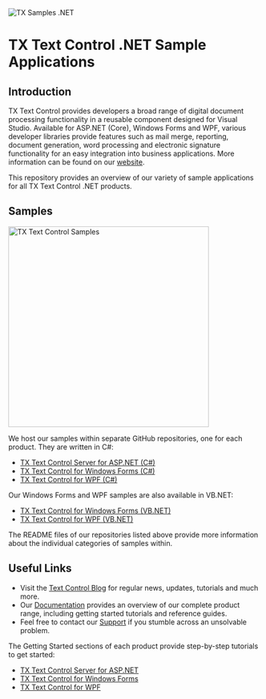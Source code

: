<img src="https://user-images.githubusercontent.com/12340077/210533727-65ef67d6-c3d0-4722-a029-15638e40dfc4.svg" alt="TX Samples .NET" /> 

# TX Text Control .NET Sample Applications


## Introduction

TX Text Control provides developers a broad range of digital document processing functionality in a reusable component designed for Visual Studio. Available for ASP.NET (Core), Windows Forms and WPF, various developer libraries provide features such as mail merge, reporting, document generation, word processing and electronic signature functionality for an easy integration into business applications. More information can be found on our [website](https://www.textcontrol.com/).

This repository provides an overview of our variety of sample applications for all TX Text Control .NET products.

## Samples

<img src="https://user-images.githubusercontent.com/116558879/199991120-ad94f84e-b3ba-4d12-90f6-68220352116b.png" alt="TX Text Control Samples" height="400" />

We host our samples within separate GitHub repositories, one for each product. They are written in C#:

- [TX Text Control Server for ASP.NET (C#)](https://github.com/TextControl/TXSamples_ASP.NET_CSharp)
- [TX Text Control for Windows Forms (C#)](https://github.com/TextControl/TXSamples_WinForms_CSharp)
- [TX Text Control for WPF (C#)](https://github.com/TextControl/TXSamples_WPF_CSharp)

Our Windows Forms and WPF samples are also available in VB.NET:

- [TX Text Control for Windows Forms (VB.NET)](https://github.com/TextControl/TXSamples_WinForms_VB.NET)
- [TX Text Control for WPF (VB.NET)](https://github.com/TextControl/TXSamples_WPF_VB.NET)

The README files of our repositories listed above provide more information about the individual categories of samples within.

## Useful Links

- Visit the [Text Control Blog](https://www.textcontrol.com/blog/) for regular news, updates, tutorials and much more.
- Our [Documentation](https://www.textcontrol.com/docs/) provides an overview of our complete product range, including getting started tutorials and reference guides.
- Feel free to contact our [Support](https://www.textcontrol.com/support/overview/) if you stumble across an unsolvable problem.

The Getting Started sections of each product provide step-by-step tutorials to get started:

- [TX Text Control Server for ASP.NET](https://www.textcontrol.com/products/asp-dotnet/tx-text-control-dotnet-server/getting-started/)
- [TX Text Control for Windows Forms](https://www.textcontrol.com/products/windows-forms/tx-text-control-dotnet/getting-started/)
- [TX Text Control for WPF](https://www.textcontrol.com/products/wpf/tx-text-control-dotnet/getting-started/)
